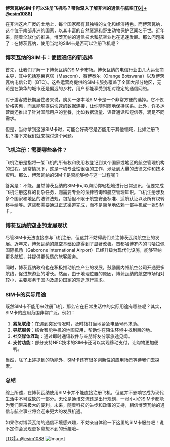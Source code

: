 **博茨瓦纳SIM卡可以注册飞机吗？带你深入了解非洲的通信与航空[[TG💪+ @esim1088](https://t.me/s/esim1088)]**

在非洲这片广袤的土地上，每个国家都有其独特的文化和经济特色。而博茨瓦纳，这个位于南部非洲的国家，以其丰富的自然资源和野生动物保护区闻名于世。近年来，随着全球化的推进，博茨瓦纳的通信技术和航空业也在迅速发展。那么问题来了：在博茨瓦纳，使用当地的SIM卡是否可以注册飞机呢？

### 博茨瓦纳的SIM卡：便捷通信的新选择

首先，让我们了解一下博茨瓦纳的SIM卡市场。博茨瓦纳的电信行业由几大运营商主导，其中包括塞莱克塔（Mascom）、赛博泰尔（Orange Botswana）以及博茨瓦纳电信公司（BTC）。这些运营商提供的SIM卡服务覆盖了全国大部分地区，无论是在繁华的城市还是偏远的乡村，用户都能享受到相对稳定的通信网络。

对于游客或长期居住者来说，购买一张本地SIM卡是一个非常方便的选择。它不仅价格实惠，而且能够提供快速的数据连接，让你随时随地保持联系。此外，许多运营商还推出了针对国际用户的套餐，比如数据流量、语音通话和短信等，满足不同需求。

但是，当你拿到这张SIM卡时，可能会好奇它是否能用于其他领域，比如注册飞机？接下来我们就来探讨这个问题。

### 飞机注册：需要哪些条件？

飞机注册是指将一架飞机的所有权和使用权登记到某个国家或地区的航空管理机构的过程。通常情况下，这是一项专业性很强的工作，涉及到大量的法律文件和技术资料。那么，博茨瓦纳的SIM卡是否能够参与这一过程呢？

答案是：不能。虽然博茨瓦纳的SIM卡可以帮助你轻松地进行日常通讯，但要完成飞机注册这样的复杂任务，则需要专业的法律咨询和航空管理知识。飞机注册涉及多个国家和地区的法律法规，包括但不限于航空安全标准、适航认证以及所有权转移手续等。这些都需要通过正式渠道完成，而不是简单地依赖一部手机或一张SIM卡。

### 博茨瓦纳航空业的发展现状

尽管SIM卡无法直接参与飞机注册，但这并不妨碍我们关注博茨瓦纳航空业的发展。近年来，博茨瓦纳的航空基础设施得到了显著改善。首都哈博罗内的马哈拉佩国际机场（Gaborone International Airport）已经升级为现代化设施，能够容纳更多航班，并提供更优质的旅客服务。

同时，博茨瓦纳政府也在积极推动航空产业的发展，鼓励国内外航空公司开通更多航线，促进旅游业的增长。然而，由于地理位置的原因，博茨瓦纳的航空市场相对较小，主要服务于国内及周边国家的短途旅行需求。

### SIM卡的实际用途

既然SIM卡不能用来注册飞机，那么它在日常生活中的实际用途有哪些呢？其实，SIM卡的应用范围非常广泛。例如：

1. **紧急联络**：在遇到突发情况时，及时拨打当地紧急电话号码求助。
2. **导航服务**：结合智能手机的地图应用，帮助你在陌生环境中找到目的地。
3. **社交媒体互动**：通过即时通讯软件与亲朋好友分享旅途见闻。
4. **支付功能**：部分支持NFC技术的SIM卡还可以实现移动支付，让购物更加便利。

当然，除了上述提到的功能外，SIM卡还有很多创新性的应用场景等待我们去探索。

### 总结

综上所述，在博茨瓦纳使用SIM卡并不能直接注册飞机，但这并不影响它成为现代生活中不可或缺的一部分。无论是通讯交流还是出行规划，一张小小的SIM卡都能为我们带来极大的便利。未来，随着科技的进步和政策的支持，相信博茨瓦纳的通信与航空事业将会迎来更大的发展机遇。

如果你对博茨瓦纳的通信环境感兴趣，不妨亲自体验一下这里的SIM卡服务吧！说不定你会发现更多意想不到的乐趣哦~

[[TG💪+ @esim1088](https://t.me/s/esim1088) ![Image](https://i.postimg.cc/4NQfJmqS/Snipaste-2025-05-13-00-14-12.png)]